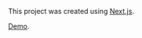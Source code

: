 This project was created using [Next.js](https://nextjs.org/).

[Demo](https://roneldeita.github.io/qwick/).
